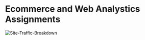 # Ecommerce and Web Analystics Assignments

![Site-Traffic-Breakdown](https://github.com/Cahn-C/MySQL/assets/72324462/13a1de4e-4bdb-4301-a8b8-84a63601b7a8)
